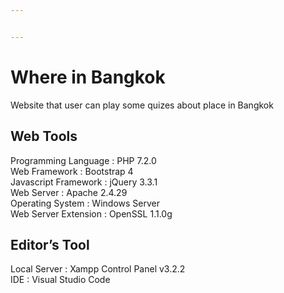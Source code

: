 ```yaml
---


---
```


<h1 id="where-in-bangkok">Where in Bangkok</h1>
<p>Website that user can play some quizes about place in Bangkok</p>
<h2 id="web-tools">Web Tools</h2>
<p>Programming Language : PHP 7.2.0<br>
Web Framework : Bootstrap 4<br>
Javascript Framework : jQuery 3.3.1<br>
Web Server : Apache 2.4.29<br>
Operating System : Windows Server<br>
Web Server Extension : OpenSSL 1.1.0g</p>
<h2 id="editors-tool">Editor’s Tool</h2>
<p>Local Server : Xampp Control Panel v3.2.2<br>
IDE : Visual Studio Code</p>

